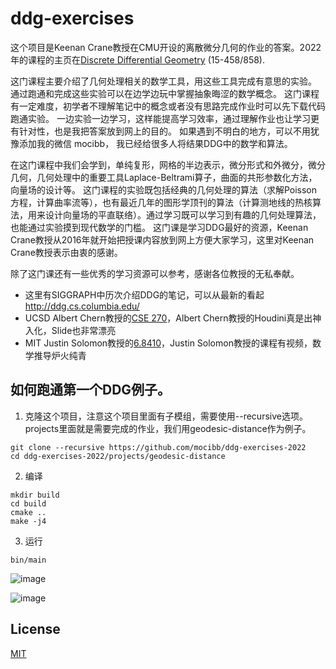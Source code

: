 # ddg-exercises

这个项目是Keenan Crane教授在CMU开设的离散微分几何的作业的答案。2022年的课程的主页在[Discrete Differential Geometry](https://brickisland.net/DDGSpring2022/) (15-458/858). 

这门课程主要介绍了几何处理相关的数学工具，用这些工具完成有意思的实验。
通过跑通和完成这些实验可以在边学边玩中掌握抽象晦涩的数学概念。
这门课程有一定难度，初学者不理解笔记中的概念或者没有思路完成作业时可以先下载代码跑通实验。
一边实验一边学习，这样能提高学习效率，通过理解作业也让学习更有针对性，也是我把答案放到网上的目的。
如果遇到不明白的地方，可以不用犹豫添加我的微信 mocibb， 我已经给很多人将结果DDG中的数学和算法。

在这门课程中我们会学到，单纯复形，网格的半边表示，微分形式和外微分，微分几何，几何处理中的重要工具Laplace-Beltrami算子，曲面的共形参数化方法，向量场的设计等。
这门课程的实验既包括经典的几何处理的算法（求解Poisson方程，计算曲率流等），也有最近几年的图形学顶刊的算法（计算测地线的热核算法，用来设计向量场的平直联络）。通过学习既可以学习到有趣的几何处理算法，也能通过实验摸到现代数学的门槛。
这门课是学习DDG最好的资源，Keenan Crane教授从2016年就开始把授课内容放到网上方便大家学习，这里对Keenan Crane教授表示由衷的感谢。

除了这门课还有一些优秀的学习资源可以参考，感谢各位教授的无私奉献。
- 这里有SIGGRAPH中历次介绍DDG的笔记，可以从最新的看起 http://ddg.cs.columbia.edu/
- UCSD Albert Chern教授的[CSE 270](https://cseweb.ucsd.edu/~alchern/teaching/cse270_wi24/)，Albert Chern教授的Houdini真是出神入化，Slide也非常漂亮
- MIT Justin Solomon教授的[6.8410](https://groups.csail.mit.edu/gdpgroup/68410_spring_2023.html)，Justin Solomon教授的课程有视频，数学推导炉火纯青

## 如何跑通第一个DDG例子。
1. 克隆这个项目，注意这个项目里面有子模组，需要使用--recursive选项。projects里面就是需要完成的作业，我们用geodesic-distance作为例子。
```
git clone --recursive https://github.com/mocibb/ddg-exercises-2022
cd ddg-exercises-2022/projects/geodesic-distance
```
2. 编译
```
mkdir build
cd build
cmake ..
make -j4
```
3. 运行
```
bin/main
```
![image](https://github.com/mocibb/ddg-exercises-2022/assets/18642/5ec1c0cc-4192-40b6-8c3e-a000aaee2167)

![image](https://github.com/mocibb/ddg-exercises-2022/assets/18642/186035e8-86eb-4f6c-af56-d78fe73449b9)


## License

[MIT](https://opensource.org/licenses/MIT)
